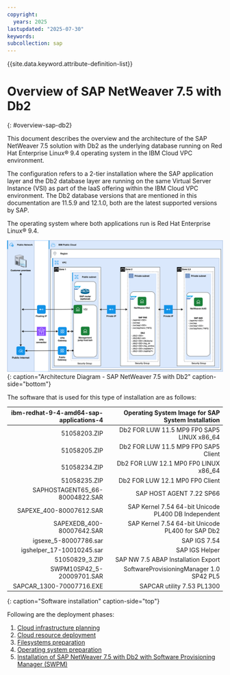 ```yaml
---
copyright:
  years: 2025
lastupdated: "2025-07-30"
keywords:
subcollection: sap
---
```


{{site.data.keyword.attribute-definition-list}}


# Overview of SAP NetWeaver 7.5 with Db2
{: #overview-sap-db2}

This document describes the overview and the architecture of the SAP NetWeaver 7.5 solution with Db2 as the underlying database running on Red Hat Enterprise Linux&reg; 9.4 operating system in the IBM Cloud VPC environment.

The configuration refers to a 2-tier installation where the SAP application layer and the Db2 database layer are running on the same Virtual Server Instance (VSI) as part of the IaaS offering within the IBM Cloud VPC environment. The Db2 database versions that are mentioned in this documentation are 11.5.9 and 12.1.0, both are the latest supported versions by SAP.

The operating system where both applications run is Red Hat Enterprise Linux&reg; 9.4.

![Figure 1. Architecture Diagram - SAP NetWeaver 7.5 with Db2](../../images/vpc-intel-vsi-arch-diagram-db2.svg "Architecture Diagram - SAP NetWeaver 7.5 with Db2"){: caption="Architecture Diagram - SAP NetWeaver 7.5 with Db2" caption-side="bottom"}

The software that is used for this type of installation are as follows:

| ibm-redhat-9-4-amd64-sap-applications-4 |  Operating System Image for SAP System Installation |
| ---------: | ---------: |
|  51058203.ZIP |  Db2 FOR LUW 11.5 MP9 FP0 SAP5 LINUX x86_64 |
|  51058205.ZIP |  Db2 FOR LUW 11.5 MP9 FP0 SAP5 Client |
|  51058234.ZIP |  Db2 FOR LUW 12.1 MP0 FP0 LINUX x86_64 |
|  51058235.ZIP |  Db2 FOR LUW 12.1 MP0 FP0 Client |
|  SAPHOSTAGENT65_66-80004822.SAR |  SAP HOST AGENT 7.22 SP66 |
|  SAPEXE_400-80007612.SAR |  SAP Kernel 7.54 64-bit Unicode PL400 DB Independent |
|  SAPEXEDB_400-80007642.SAR |  SAP Kernel 7.54 64-bit Unicode PL400 for SAP Db2 |
|  igsexe_5-80007786.sar |  SAP IGS 7.54 |
|  igshelper_17-10010245.sar |  SAP IGS Helper |
|  51050829_3.ZIP |  SAP NW 7.5 ABAP Installation Export |
|  SWPM10SP42_5-20009701.SAR |  SoftwareProvisioningManager 1.0 SP42 PL5 |
|  SAPCAR_1300-70007716.EXE |  SAPCAR utility 7.53 PL1300 |
{: caption="Software installation" caption-side="top"}

Following are the deployment phases:

1. [Cloud infrastructure planning](/docs/sap?topic=sap-deploy-sap-db2#cloud-infra-plan)
2. [Cloud resource deployment](/docs/sap?topic=sap-deploy-sap-db2#cloud-resource-deploy)
3. [Filesystems preparation](/docs/sap?topic=sap-deploy-sap-db2#file-system-prep)
4. [Operating system preparation](/docs/sap?topic=sap-deploy-sap-db2#os-prep)
5. [Installation of SAP NetWeaver 7.5 with Db2 with Software Provisioning Manager (SWPM)](/docs/sap?topic=sap-deploy-sap-db2#install-sapnw-db2)
